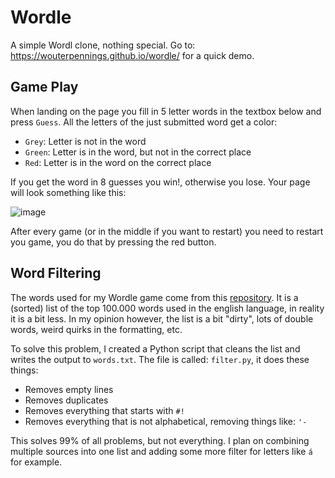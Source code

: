# Wordle

A simple Wordl clone, nothing special. Go to: https://wouterpennings.github.io/wordle/ for a quick demo.

## Game Play

When landing on the page you fill in 5 letter words in the textbox below and press `Guess`. All the letters of the just submitted word get a color:
- `Grey`: Letter is not in the word
- `Green`: Letter is in the word, but not in the correct place
- `Red`: Letter is in the word on the correct place

If you get the word in 8 guesses you win!, otherwise you lose. Your page will look something like this:

![image](https://user-images.githubusercontent.com/58933609/166345650-cee46404-45ad-4475-9e44-a263e1df853d.png)

After every game (or in the middle if you want to restart) you need to restart you game, you do that by pressing the red button.

## Word Filtering

The words used for my Wordle game come from this [repository](https://gist.github.com/h3xx/1976236). It is a (sorted) list of the top 100.000 words used in the english language, in reality it is a bit less. In my opinion however, the list is a bit "dirty", lots of double words, weird quirks in the formatting, etc.

To solve this problem, I created a Python script that cleans the list and writes the output to `words.txt`. The file is called: `filter.py`, it does these things:

 - Removes empty lines
 - Removes duplicates
 - Removes everything that starts with `#!`
 - Removes everything that is not alphabetical, removing things like: `'-`

This solves 99% of all problems, but not everything. I plan on combining multiple sources into one list and adding some more filter for letters like `á` for example.
